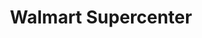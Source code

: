 ---
title: "Walmart Supercenter"
url: /greenville/walmart-supercenter-east-10th-street/
shop: Supermarkt
---